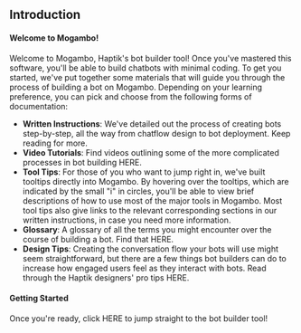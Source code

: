## Introduction

#### Welcome to Mogambo!

Welcome to Mogambo, Haptik's bot builder tool! Once you've mastered this software, you'll be able to build chatbots with minimal coding. To get you started, we've put together some materials that will guide you through the process of building a bot on Mogambo. Depending on your learning preference, you can pick and choose from the following forms of documentation:

- **Written Instructions**: We've detailed out the process of creating bots step-by-step, all the way from chatflow design to bot deployment. Keep reading for more. 
- **Video Tutorials**: Find videos outlining some of the more complicated processes in bot building HERE.
- **Tool Tips**: For those of you who want to jump right in, we've built tooltips directly into Mogambo. By hovering over the tooltips, which are indicated by the small "i" in circles, you'll be able to view brief descriptions of how to use most of the major tools in Mogambo. Most tool tips also give links to the relevant corresponding sections in our written instructions, in case you need more information.
- **Glossary**: A glossary of all the terms you might encounter over the course of building a bot. Find that HERE.
- **Design Tips**: Creating the conversation flow your bots will use might seem straightforward, but there are a few things bot builders can do to increase how engaged users feel as they interact with bots. Read through the Haptik designers' pro tips HERE. 

#### Getting Started

Once you're ready, click HERE to jump straight to the bot builder tool! 
